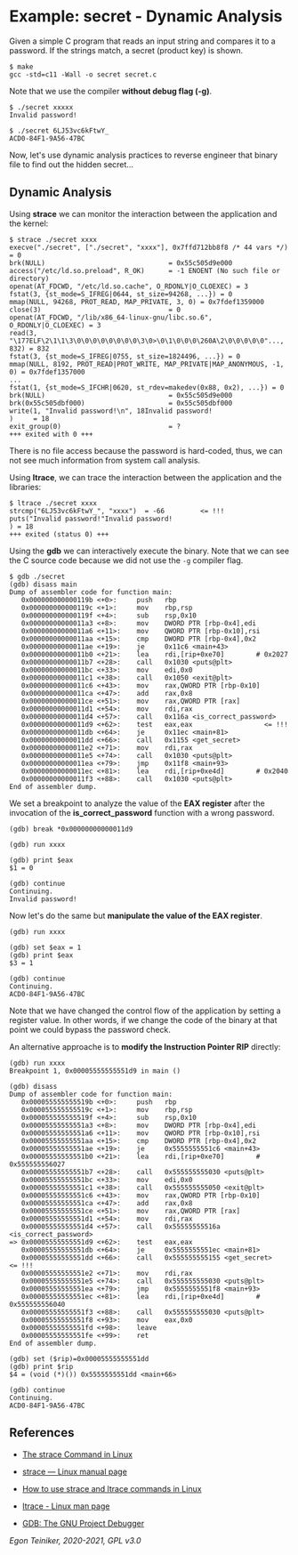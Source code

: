 # Example: secret - Dynamic Analysis

Given a simple C program that reads an input string and compares it to
a password. If the strings match, a secret (product key) is shown.
```
$ make
gcc -std=c11 -Wall -o secret secret.c
```
Note that we use the compiler **without debug flag (-g)**.
```
$ ./secret xxxxx
Invalid password!

$ ./secret 6LJ53vc6kFtwY_
ACD0-84F1-9A56-47BC
```
Now, let's use dynamic analysis practices to reverse engineer that binary file to 
find out the hidden secret...


## Dynamic Analysis

Using **strace** we can monitor the interaction between the application and the kernel:
```
$ strace ./secret xxxx
execve("./secret", ["./secret", "xxxx"], 0x7ffd712bb8f8 /* 44 vars */) = 0
brk(NULL)                               = 0x55c505d9e000
access("/etc/ld.so.preload", R_OK)      = -1 ENOENT (No such file or directory)
openat(AT_FDCWD, "/etc/ld.so.cache", O_RDONLY|O_CLOEXEC) = 3
fstat(3, {st_mode=S_IFREG|0644, st_size=94268, ...}) = 0
mmap(NULL, 94268, PROT_READ, MAP_PRIVATE, 3, 0) = 0x7fdef1359000
close(3)                                = 0
openat(AT_FDCWD, "/lib/x86_64-linux-gnu/libc.so.6", O_RDONLY|O_CLOEXEC) = 3
read(3, "\177ELF\2\1\1\3\0\0\0\0\0\0\0\0\3\0>\0\1\0\0\0\260A\2\0\0\0\0\0"..., 832) = 832
fstat(3, {st_mode=S_IFREG|0755, st_size=1824496, ...}) = 0
mmap(NULL, 8192, PROT_READ|PROT_WRITE, MAP_PRIVATE|MAP_ANONYMOUS, -1, 0) = 0x7fdef1357000
...
fstat(1, {st_mode=S_IFCHR|0620, st_rdev=makedev(0x88, 0x2), ...}) = 0
brk(NULL)                               = 0x55c505d9e000
brk(0x55c505dbf000)                     = 0x55c505dbf000
write(1, "Invalid password!\n", 18Invalid password!
)     = 18
exit_group(0)                           = ?
+++ exited with 0 +++
```
There is no file access because the password is hard-coded, thus, we can not see 
much information from system call analysis.

Using **ltrace**, we can trace the interaction between the application and the libraries: 
```
$ ltrace ./secret xxxx
strcmp("6LJ53vc6kFtwY_", "xxxx")  = -66         <= !!!
puts("Invalid password!"Invalid password! 
) = 18
+++ exited (status 0) +++
```

Using the **gdb** we can interactively execute the binary.
Note that we can see the C source code because we did not use the `-g` compiler flag.
```
$ gdb ./secret 
(gdb) disass main
Dump of assembler code for function main:
   0x000000000000119b <+0>:     push   rbp
   0x000000000000119c <+1>:     mov    rbp,rsp
   0x000000000000119f <+4>:     sub    rsp,0x10
   0x00000000000011a3 <+8>:     mov    DWORD PTR [rbp-0x4],edi
   0x00000000000011a6 <+11>:    mov    QWORD PTR [rbp-0x10],rsi
   0x00000000000011aa <+15>:    cmp    DWORD PTR [rbp-0x4],0x2
   0x00000000000011ae <+19>:    je     0x11c6 <main+43>
   0x00000000000011b0 <+21>:    lea    rdi,[rip+0xe70]        # 0x2027
   0x00000000000011b7 <+28>:    call   0x1030 <puts@plt>
   0x00000000000011bc <+33>:    mov    edi,0x0
   0x00000000000011c1 <+38>:    call   0x1050 <exit@plt>
   0x00000000000011c6 <+43>:    mov    rax,QWORD PTR [rbp-0x10]
   0x00000000000011ca <+47>:    add    rax,0x8
   0x00000000000011ce <+51>:    mov    rax,QWORD PTR [rax]
   0x00000000000011d1 <+54>:    mov    rdi,rax
   0x00000000000011d4 <+57>:    call   0x116a <is_correct_password>
   0x00000000000011d9 <+62>:    test   eax,eax                  <= !!!
   0x00000000000011db <+64>:    je     0x11ec <main+81>
   0x00000000000011dd <+66>:    call   0x1155 <get_secret>
   0x00000000000011e2 <+71>:    mov    rdi,rax
   0x00000000000011e5 <+74>:    call   0x1030 <puts@plt>
   0x00000000000011ea <+79>:    jmp    0x11f8 <main+93>
   0x00000000000011ec <+81>:    lea    rdi,[rip+0xe4d]        # 0x2040
   0x00000000000011f3 <+88>:    call   0x1030 <puts@plt>
End of assembler dump.
```

We set a breakpoint to analyze the value of the **EAX register** after the
invocation of the **is_correct_password** function with a wrong password.
```
(gdb) break *0x00000000000011d9

(gdb) run xxxx

(gdb) print $eax
$1 = 0

(gdb) continue
Continuing.
Invalid password!
```

Now let's do the same but **manipulate the value of the EAX register**.
```
(gdb) run xxxx

(gdb) set $eax = 1
(gdb) print $eax
$3 = 1

(gdb) continue
Continuing.
ACD0-84F1-9A56-47BC
```
Note that we have changed the control flow of the application by setting
a register value. In other words, if we change the code of the binary at 
that point we could bypass the password check. 

An alternative approache is to **modify the Instruction Pointer RIP** directly:
```
(gdb) run xxxx
Breakpoint 1, 0x00005555555551d9 in main ()

(gdb) disass
Dump of assembler code for function main:
   0x000055555555519b <+0>:     push   rbp
   0x000055555555519c <+1>:     mov    rbp,rsp
   0x000055555555519f <+4>:     sub    rsp,0x10
   0x00005555555551a3 <+8>:     mov    DWORD PTR [rbp-0x4],edi
   0x00005555555551a6 <+11>:    mov    QWORD PTR [rbp-0x10],rsi
   0x00005555555551aa <+15>:    cmp    DWORD PTR [rbp-0x4],0x2
   0x00005555555551ae <+19>:    je     0x5555555551c6 <main+43>
   0x00005555555551b0 <+21>:    lea    rdi,[rip+0xe70]        # 0x555555556027
   0x00005555555551b7 <+28>:    call   0x555555555030 <puts@plt>
   0x00005555555551bc <+33>:    mov    edi,0x0
   0x00005555555551c1 <+38>:    call   0x555555555050 <exit@plt>
   0x00005555555551c6 <+43>:    mov    rax,QWORD PTR [rbp-0x10]
   0x00005555555551ca <+47>:    add    rax,0x8
   0x00005555555551ce <+51>:    mov    rax,QWORD PTR [rax]
   0x00005555555551d1 <+54>:    mov    rdi,rax
   0x00005555555551d4 <+57>:    call   0x55555555516a <is_correct_password>
=> 0x00005555555551d9 <+62>:    test   eax,eax
   0x00005555555551db <+64>:    je     0x5555555551ec <main+81>
   0x00005555555551dd <+66>:    call   0x555555555155 <get_secret>    <= !!!
   0x00005555555551e2 <+71>:    mov    rdi,rax
   0x00005555555551e5 <+74>:    call   0x555555555030 <puts@plt>
   0x00005555555551ea <+79>:    jmp    0x5555555551f8 <main+93>
   0x00005555555551ec <+81>:    lea    rdi,[rip+0xe4d]        # 0x555555556040
   0x00005555555551f3 <+88>:    call   0x555555555030 <puts@plt>
   0x00005555555551f8 <+93>:    mov    eax,0x0
   0x00005555555551fd <+98>:    leave  
   0x00005555555551fe <+99>:    ret    
End of assembler dump.

(gdb) set ($rip)=0x00005555555551dd
(gdb) print $rip
$4 = (void (*)()) 0x5555555551dd <main+66>

(gdb) continue
Continuing.
ACD0-84F1-9A56-47BC
```

## References

* [The strace Command in Linux](https://www.baeldung.com/linux/strace-command)
* [strace — Linux manual page](https://man7.org/linux/man-pages/man1/strace.1.html)

* [How to use strace and ltrace commands in Linux](https://www.thegeekdiary.com/how-to-use-strace-and-ltrace-commands-in-linux/)
* [ltrace - Linux man page](https://linux.die.net/man/1/ltrace)

* [GDB: The GNU Project Debugger](https://www.sourceware.org/gdb/)

*Egon Teiniker, 2020-2021, GPL v3.0* 
